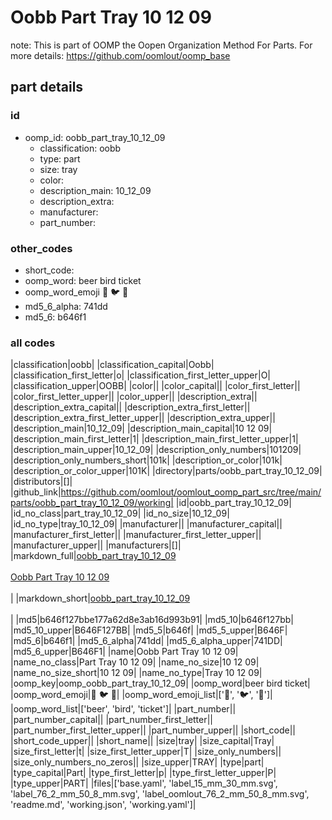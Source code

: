 # Oobb Part Tray 10 12 09  

note: This is part of OOMP the Oopen Organization Method For Parts. For more details: https://github.com/oomlout/oomp_base

##  part details





### id
* oomp_id: oobb_part_tray_10_12_09
  * classification: oobb
  * type: part
  * size: tray
  * color: 
  * description_main: 10_12_09
  * description_extra: 
  * manufacturer: 
  * part_number: 

### other_codes
* short_code: 
* oomp_word: beer bird ticket
* oomp_word_emoji :beer: :bird: :ticket:
* md5_6_alpha: 741dd
* md5_6: b646f1

### all codes 
|classification|oobb|
|classification_capital|Oobb|
|classification_first_letter|o|
|classification_first_letter_upper|O|
|classification_upper|OOBB|
|color||
|color_capital||
|color_first_letter||
|color_first_letter_upper||
|color_upper||
|description_extra||
|description_extra_capital||
|description_extra_first_letter||
|description_extra_first_letter_upper||
|description_extra_upper||
|description_main|10_12_09|
|description_main_capital|10 12 09|
|description_main_first_letter|1|
|description_main_first_letter_upper|1|
|description_main_upper|10_12_09|
|description_only_numbers|101209|
|description_only_numbers_short|101k|
|description_or_color|101k|
|description_or_color_upper|101K|
|directory|parts/oobb_part_tray_10_12_09|
|distributors|[]|
|github_link|https://github.com/oomlout/oomlout_oomp_part_src/tree/main/parts/oobb_part_tray_10_12_09/working|
|id|oobb_part_tray_10_12_09|
|id_no_class|part_tray_10_12_09|
|id_no_size|10_12_09|
|id_no_type|tray_10_12_09|
|manufacturer||
|manufacturer_capital||
|manufacturer_first_letter||
|manufacturer_first_letter_upper||
|manufacturer_upper||
|manufacturers|[]|
|markdown_full|[oobb_part_tray_10_12_09](https://github.com/oomlout/oomlout_oomp_part_src/tree/main/parts/oobb_part_tray_10_12_09/working)<br>[](https://github.com/oomlout/oomlout_oomp_part_src/tree/main/parts/oobb_part_tray_10_12_09/working)<br>[Oobb Part Tray 10 12 09](https://github.com/oomlout/oomlout_oomp_part_src/tree/main/parts/oobb_part_tray_10_12_09/working)<br><br>|
|markdown_short|[oobb_part_tray_10_12_09](https://github.com/oomlout/oomlout_oomp_part_src/tree/main/parts/oobb_part_tray_10_12_09/working)<br><br>|
|md5|b646f127bbe177a62d8e3ab16d993b91|
|md5_10|b646f127bb|
|md5_10_upper|B646F127BB|
|md5_5|b646f|
|md5_5_upper|B646F|
|md5_6|b646f1|
|md5_6_alpha|741dd|
|md5_6_alpha_upper|741DD|
|md5_6_upper|B646F1|
|name|Oobb Part Tray 10 12 09|
|name_no_class|Part Tray 10 12 09|
|name_no_size|10 12 09|
|name_no_size_short|10 12 09|
|name_no_type|Tray 10 12 09|
|oomp_key|oomp_oobb_part_tray_10_12_09|
|oomp_word|beer bird ticket|
|oomp_word_emoji|:beer: :bird: :ticket:|
|oomp_word_emoji_list|[':beer:', ':bird:', ':ticket:']|
|oomp_word_list|['beer', 'bird', 'ticket']|
|part_number||
|part_number_capital||
|part_number_first_letter||
|part_number_first_letter_upper||
|part_number_upper||
|short_code||
|short_code_upper||
|short_name||
|size|tray|
|size_capital|Tray|
|size_first_letter|t|
|size_first_letter_upper|T|
|size_only_numbers||
|size_only_numbers_no_zeros||
|size_upper|TRAY|
|type|part|
|type_capital|Part|
|type_first_letter|p|
|type_first_letter_upper|P|
|type_upper|PART|
|files|['base.yaml', 'label_15_mm_30_mm.svg', 'label_76_2_mm_50_8_mm.svg', 'label_oomlout_76_2_mm_50_8_mm.svg', 'readme.md', 'working.json', 'working.yaml']|
